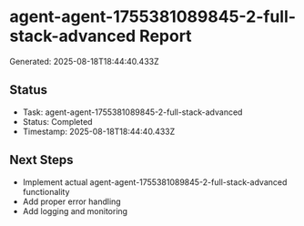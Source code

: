 # agent-agent-1755381089845-2-full-stack-advanced Report

Generated: 2025-08-18T18:44:40.433Z

## Status
- Task: agent-agent-1755381089845-2-full-stack-advanced
- Status: Completed
- Timestamp: 2025-08-18T18:44:40.433Z

## Next Steps
- Implement actual agent-agent-1755381089845-2-full-stack-advanced functionality
- Add proper error handling
- Add logging and monitoring
